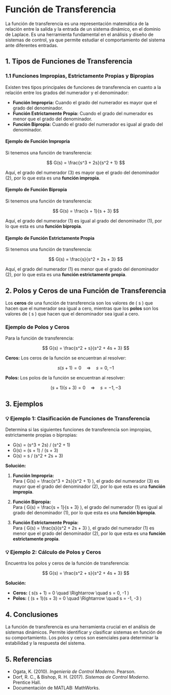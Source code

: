 # Función de Transferencia

La función de transferencia es una representación matemática de la relación entre la salida y la entrada de un sistema dinámico, en el dominio de Laplace. Es una herramienta fundamental en el análisis y diseño de sistemas de control, ya que permite estudiar el comportamiento del sistema ante diferentes entradas.

## 1. Tipos de Funciones de Transferencia

### 1.1 Funciones Impropias, Estrictamente Propias y Bipropias

Existen tres tipos principales de funciones de transferencia en cuanto a la relación entre los grados del numerador y el denominador:

- **Función Impropria:** Cuando el grado del numerador es mayor que el grado del denominador.
- **Función Estrictamente Propia:** Cuando el grado del numerador es menor que el grado del denominador.
- **Función Bipropia:** Cuando el grado del numerador es igual al grado del denominador.

#### Ejemplo de Función Impropria
Si tenemos una función de transferencia:

$$
G(s) = \frac{s^3 + 2s}{s^2 + 1}
$$

Aquí, el grado del numerador (3) es mayor que el grado del denominador (2), por lo que esta es una **función impropia**.

#### Ejemplo de Función Bipropia
Si tenemos una función de transferencia:

$$
G(s) = \frac{s + 1}{s + 3}
$$

Aquí, el grado del numerador (1) es igual al grado del denominador (1), por lo que esta es una **función bipropia**.

#### Ejemplo de Función Estrictamente Propia
Si tenemos una función de transferencia:

$$
G(s) = \frac{s}{s^2 + 2s + 3}
$$

Aquí, el grado del numerador (1) es menor que el grado del denominador (2), por lo que esta es una **función estrictamente propia**.

## 2. Polos y Ceros de una Función de Transferencia

Los **ceros** de una función de transferencia son los valores de \( s \) que hacen que el numerador sea igual a cero, mientras que los **polos** son los valores de \( s \) que hacen que el denominador sea igual a cero.

### Ejemplo de Polos y Ceros

Para la función de transferencia:

$$
G(s) = \frac{s^2 + s}{s^2 + 4s + 3}
$$

**Ceros:** Los ceros de la función se encuentran al resolver:

$$
s(s + 1) = 0 \quad \Rightarrow \quad s = 0, -1
$$

**Polos:** Los polos de la función se encuentran al resolver:

$$
(s + 1)(s + 3) = 0 \quad \Rightarrow \quad s = -1, -3
$$

## 3. Ejemplos

### 💡 Ejemplo 1: Clasificación de Funciones de Transferencia

Determina si las siguientes funciones de transferencia son impropias, estrictamente propias o bipropias:

- G(s) = (s^3 + 2s) / (s^2 + 1)  
- G(s) = (s + 1) / (s + 3)  
- G(s) = s / (s^2 + 2s + 3)

**Solución:**

1. **Función Impropria:**  
   Para \( G(s) = \frac{s^3 + 2s}{s^2 + 1} \), el grado del numerador (3) es mayor que el grado del denominador (2), por lo que esta es una **función impropia**.

2. **Función Bipropia:**  
   Para \( G(s) = \frac{s + 1}{s + 3} \), el grado del numerador (1) es igual al grado del denominador (1), por lo que esta es una **función bipropia**.

3. **Función Estrictamente Propia:**  
   Para \( G(s) = \frac{s}{s^2 + 2s + 3} \), el grado del numerador (1) es menor que el grado del denominador (2), por lo que esta es una **función estrictamente propia**.

### 💡 Ejemplo 2: Cálculo de Polos y Ceros

Encuentra los polos y ceros de la función de transferencia:

$$
G(s) = \frac{s^2 + s}{s^2 + 4s + 3}
$$

**Solución:**

- **Ceros:** \( s(s + 1) = 0  \quad \Rightarrow \quad s = 0, -1 \)
- **Polos:** \( (s + 1)(s + 3) = 0  \quad \Rightarrow \quad s = -1, -3 \)

## 4. Conclusiones

La función de transferencia es una herramienta crucial en el análisis de sistemas dinámicos. Permite identificar y clasificar sistemas en función de su comportamiento. Los polos y ceros son esenciales para determinar la estabilidad y la respuesta del sistema.

## 5. Referencias

- Ogata, K. (2010). *Ingeniería de Control Moderno*. Pearson.
- Dorf, R. C., & Bishop, R. H. (2017). *Sistemas de Control Moderno*. Prentice Hall.
- Documentación de MATLAB: MathWorks.
